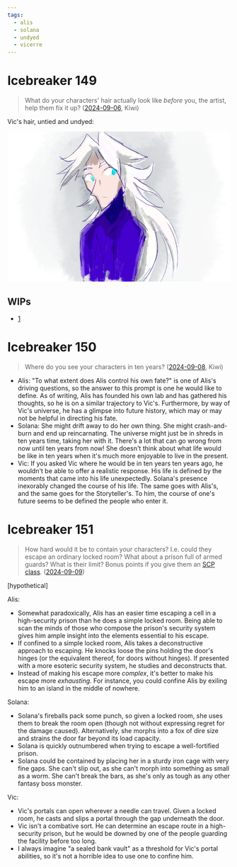```yaml
---
tags:
  - alis
  - solana
  - undyed
  - vicerre
---
```


# Icebreaker 149

> What do your characters' hair actually look like _before_ you, the artist, help them fix it up? ([2024-09-06](https://discord.com/channels/448538687983321098/1020875112045613217/1281582007452962938), Kiwi)

Vic's hair, untied and undyed:

<img src="assets/2024-09-06_image-214.png"/>

## WIPs

- [1](https://cdn.discordapp.com/attachments/1020875112045613217/1281592217558847539/image.png)

# Icebreaker 150

> Where do you see your characters in ten years? ([2024-09-08](https://discord.com/channels/448538687983321098/1020875112045613217/1282215727922942016), Kiwi)

- Alis: "To what extent does Alis control his own fate?" is one of Alis's driving questions, so the answer to this prompt is one he would like to define. As of writing, Alis has founded his own lab and has gathered his thoughts, so he is on a similar trajectory to Vic's. Furthermore, by way of Vic's universe, he has a glimpse into future history, which may or may not be helpful in directing his fate.
- Solana: She might drift away to do her own thing. She might crash-and-burn and end up reincarnating. The universe might just be in shreds in ten years time, taking her with it. There's a lot that can go wrong from now until ten years from now! She doesn't think about what life would be like in ten years when it's much more enjoyable to live in the present.
- Vic: If you asked Vic where he would be in ten years ten years ago, he wouldn't be able to offer a realistic response. His life is defined by the moments that came into his life unexpectedly. Solana's presence inexorably changed the course of his life. The same goes with Alis's, and the same goes for the Storyteller's. To him, the course of one's future seems to be defined the people who enter it.

# Icebreaker 151

> How hard would it be to contain your characters? I.e. could they escape an ordinary locked room? What about a prison full of armed guards? What is their limit? Bonus points if you give them an [SCP class](https://scp-wiki.wikidot.com/object-classes). ([2024-09-09](https://discord.com/channels/448538687983321098/1020875112045613217/1282749203864485890))

[hypothetical]

Alis:

- Somewhat paradoxically, Alis has an easier time escaping a cell in a high-security prison than he does a simple locked room. Being able to scan the minds of those who compose the prison's security system gives him ample insight into the elements essential to his escape.
- If confined to a simple locked room, Alis takes a deconstructive approach to escaping. He knocks loose the pins holding the door's hinges (or the equivalent thereof, for doors without hinges). If presented with a more esoteric security system, he studies and deconstructs that.
- Instead of making his escape more _complex_, it's better to make his escape more _exhausting_. For instance, you could confine Alis by exiling him to an island in the middle of nowhere.

Solana:

- Solana's fireballs pack some punch, so given a locked room, she uses them to break the room open (though not without expressing regret for the damage caused). Alternatively, she morphs into a fox of dire size and strains the door far beyond its load capacity.
- Solana is quickly outnumbered when trying to escape a well-fortified prison.
- Solana could be contained by placing her in a sturdy iron cage with very fine gaps. She can't slip out, as she can't morph into something as small as a worm. She can't break the bars, as she's only as tough as any other fantasy boss monster.

Vic:

- Vic's portals can open wherever a needle can travel. Given a locked room, he casts and slips a portal through the gap underneath the door.
- Vic isn't a combative sort. He can determine an escape route in a high-security prison, but he would be downed by one of the people guarding the facility before too long.
- I always imagine "a sealed bank vault" as a threshold for Vic's portal abilities, so it's not a horrible idea to use one to confine him. <!-- Even if he can't use his portals, Vic's ice abilities would theoretically give him a chance of escape in such a location. As of writing, though, they aren't very effective in a scenario like this. -->
